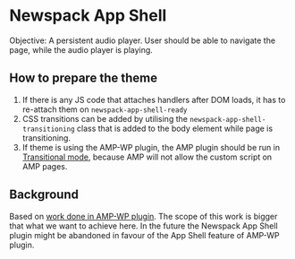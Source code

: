 # Newspack App Shell

Objective: A persistent audio player. User should be able to navigate the page, while the audio player is playing.

## How to prepare the theme

1. If there is any JS code that attaches handlers after DOM loads, it has to re-attach them on `newspack-app-shell-ready`
1. CSS transitions can be added by utilising the `newspack-app-shell-transitioning` class that is added to the body element while page is transitioning.
1. If theme is using the AMP-WP plugin, the AMP plugin should be run in [Transitional mode](https://amp-wp.org/documentation/how-the-plugin-works/amp-plugin-serving-strategies/), because AMP will not allow the custom script on AMP pages.


## Background

Based on [work done in AMP-WP plugin](https://github.com/ampproject/amp-wp/pull/1519). The scope of this work is bigger that what we want to achieve here. In the future the Newspack App Shell plugin might be abandoned in favour of the App Shell feature of AMP-WP plugin.
